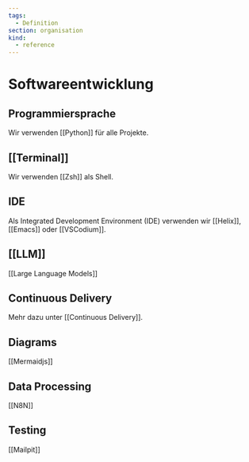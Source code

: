 ```yaml
---
tags:
  - Definition
section: organisation
kind:
  - reference
---
```

# Softwareentwicklung

## Programmiersprache

Wir verwenden [[Python]] für alle Projekte.

## [[Terminal]]

Wir verwenden [[Zsh]] als Shell.

## IDE

Als Integrated Development Environment (IDE) verwenden wir  [[Helix]], [[Emacs]] oder [[VSCodium]].

## [[LLM]]

[[Large Language Models]]

## Continuous Delivery

Mehr dazu unter [[Continuous Delivery]].

## Diagrams

[[Mermaidjs]]

## Data Processing

[[N8N]]

## Testing

[[Mailpit]]